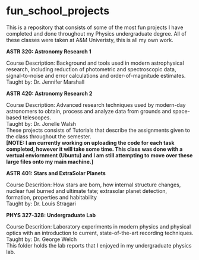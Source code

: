 # fun_school_projects
This is a repository that consists of some of the most fun projects I have completed and done throughout my Physics undergraduate degree. All of these classes were taken at A&M Univeristy, this is all my own work.



**ASTR 320: Astronomy Research 1**

Course Description: Background and tools used in modern astrophysical research, including reduction of photometric and spectroscopic data, signal-to-noise and error calculations and order-of-magnitude estimates. \
Taught by: Dr. Jennifer Marshall


**ASTR 420: Astronomy Research 2**

Course Description: Advanced research techniques used by modern-day astronomers to obtain, process and analyze data from grounds and space-based telescopes. \
Taught by: Dr. Jonelle Walsh \
These projects consists of Tutorials that describe the assignments given to the class throughout the semester. \
**[NOTE: I am currently working on uploading the code for each task completed, however it will take some time. This class was done with a vertual enviornment (Ubuntu) and I am still attempting to move over these large files onto my main machine.]**


**ASTR 401: Stars and ExtraSolar Planets**

Course Descrition: How stars are born, how internal structure changes, nuclear fuel burned and ultimate fate; extrasolar planet detection, formation, properties and habitability \
Taught by: Dr. Louis Stragari 


**PHYS 327-328: Undergraduate Lab**

Course Descrition: Laboratory experiments in modern physics and physical optics with an introduction to current, state-of-the-art recording techniques. \
Taught by: Dr. George Welch \
This folder holds the lab reports that I enjoyed in my undergraduate physics lab.
